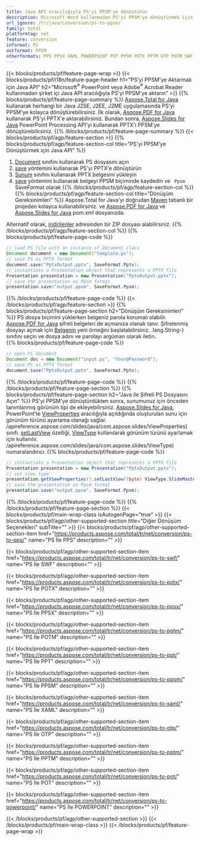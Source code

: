 ```yaml
---
title: Java API aracılığıyla PS'yi PPSM'ye dönüştürün
description: Microsoft Word kullanmadan PS'yi PPSM'ye dönüştürmek için Java API
url_ignore: /tr/java/conversion/ps-to-ppsm/
family: total
platformtag: net
feature: conversion
informat: PS
outformat: PPSM
otherformats: PPS PPSX XAML POWERPOINT POT PPSM POTX PPTM OTP POTM SWF PPT
---
```

{{< blocks/products/pf/feature-page-wrap >}}
{{< blocks/products/pf/i18n/feature-page-header h1="PS'yi PPSM'ye Aktarmak için Java API" h2="Microsoft<sup>&reg;</sup> PowerPoint veya Adobe<sup>&reg;</sup> Acrobat Reader kullanmadan şirket içi Java API aracılığıyla PS'yi PPSM'ye aktarın" >}}
{{% blocks/products/pf/feature-page-summary %}}
[Aspose.Total for Java](https://products.aspose.com/total/java/) kullanarak herhangi bir Java J2SE, J2EE, J2ME uygulamasında PS'yi PPSM'ye kolayca dönüştürebilirsiniz. İlk olarak, [Aspose.PDF for Java](https://products.aspose.com/pdf/java/) kullanarak PS'yi PPTX'e aktarabilirsiniz. Bundan sonra, [Aspose.Slides for Java](https://products.aspose.com/slides/java/) PowerPoint Processing API'yi kullanarak PPTX'i PPSM'ye dönüştürebilirsiniz.
{{% /blocks/products/pf/feature-page-summary  %}}
{{< blocks/products/pf/agp/feature-section >}}
{{% blocks/products/pf/agp/feature-section-col title="PS'yi PPSM'ye Dönüştürmek için Java API" %}}
1. [Document](https://apireference.aspose.com/pdf/java/com.aspose.pdf/Document) sınıfını kullanarak PS dosyasını açın
2. [save](https://apireference.aspose.com/pdf/java/com.aspose.pdf/Document#save-java.lang.String-int-) yöntemini kullanarak PS'yi PPTX'e dönüştürün
3. [Sunum](https://apireference.aspose.com/slides/java/com.aspose.slides/Presentation) sınıfını kullanarak PPTX belgesini yükleyin
4. [save](https://apireference.aspose.com/slides/java/com.aspose.slides/Presentation#save-java.lang.String-int-) yöntemini kullanarak belgeyi PPSM biçiminde kaydedin ve ` Ppsm` SaveFormat olarak
{{% /blocks/products/pf/agp/feature-section-col %}}
{{% blocks/products/pf/agp/feature-section-col title="Dönüşüm Gereksinimleri" %}}
Aspose.Total for Java'yı doğrudan [Maven](https://repository.aspose.com/webapp/#/artifacts/browse/tree/General/repo/com/aspose/aspose-total) tabanlı bir projeden kolayca kullanabilirsiniz. ve [Aspose.PDF for Java](https://docs.aspose.com/pdf/java/installation/) ve [Aspose.Slides for Java](https://docs.aspose.com/slides/java/installation/) pom.xml dosyanızda.

Alternatif olarak, [indirilenler](https://downloads.aspose.com/total/java) adresinden bir ZIP dosyası alabilirsiniz.
{{% /blocks/products/pf/agp/feature-section-col %}}
{{% blocks/products/pf/feature-page-code %}}

```java
// load PS file with an instance of Document class
Document document = new Document("template.ps");
// save PS as PPTX format 
document.save("PptxOutput.pptx", SaveFormat.Pptx); 
// instantiate a Presentation object that represents a PPTX file
Presentation presentation = new Presentation("PptxOutput.pptx");
// save the presentation as Ppsm format
presentation.save("output.ppsm", SaveFormat.Ppsm);   
```

{{% /blocks/products/pf/feature-page-code %}}
{{< /blocks/products/pf/agp/feature-section >}}
{{% blocks/products/pf/feature-page-section  h2="Dönüşüm Gereksinimleri" %}}
PS dosya biçimini yüklerken belgeniz parola korumalı olabilir. [Aspose.PDF for Java](https://products.aspose.com/pdf/java/) şifreli belgeleri de açmanıza olanak tanır. Şifrelenmiş dosyayı açmak için [Belgenin](https://apireference.aspose.com/pdf/java/com.aspose.pdf/Document#Document-java.lang.String-java) yeni örneğini başlatabilirsiniz. .lang.String-) sınıfını seçin ve dosya adını ve parolayı argüman olarak iletin.  
{{% blocks/products/pf/feature-page-code %}}

```java
// open PS document
Document doc = new Document("input.ps", "Your@Password");
// save PS as PPTX format 
document.save("PptxOutput.pptx", SaveFormat.Pptx); 

```

{{% /blocks/products/pf/feature-page-code  %}}
{{% /blocks/products/pf/feature-page-section %}}
{{% blocks/products/pf/feature-page-section  h2="Java ile Şifreli PS Dosyasını Açın" %}}
PS'yi PPSM'ye dönüştürdükten sonra, sunumunuz için önceden tanımlanmış görünüm tipi de ekleyebilirsiniz. [Aspose.Slides for Java](https://products.aspose.com/slides/java/), PowerPoint'te [ViewProperties](https:/) aracılığıyla açıldığında oluşturulan sunu için görünüm türünü ayarlama olanağı sağlar. /apireference.aspose.com/slides/java/com.aspose.slides/ViewProperties) sınıfı. [setLastView](https://apireference.aspose.com/slides/java/com.aspose.slides/ViewProperties#setLastView-int-) özelliği, [ViewType](https:/) kullanılarak görünüm türünü ayarlamak için kullanılır. /apireference.aspose.com/slides/java/com.aspose.slides/ViewType) numaralandırıcı. 
{{% blocks/products/pf/feature-page-code %}}

```java
// instantiate a Presentation object that represents a PPTX file
Presentation presentation = new Presentation("PptxOutput.pptx");
// set view type
presentation.getViewProperties().setLastView((byte) ViewType.SlideMasterView);
// save the presentation as Ppsm format
presentation.save("output.ppsm", SaveFormat.Ppsm);    
```

{{% /blocks/products/pf/feature-page-code  %}}
{{% /blocks/products/pf/feature-page-section %}}
{{< blocks/products/pf/main-wrap-class isAutogenPage="true" >}}
{{< blocks/products/pf/agp/other-supported-section title="Diğer Dönüşüm Seçenekleri" subTitle="" >}}
{{< blocks/products/pf/agp/other-supported-section-item href="https://products.aspose.com/total/tr/net/conversion/ps-to-pps/" name="PS İle PPS" description="" >}}

{{< blocks/products/pf/agp/other-supported-section-item href="https://products.aspose.com/total/tr/net/conversion/ps-to-swf/" name="PS İle SWF" description="" >}}

{{< blocks/products/pf/agp/other-supported-section-item href="https://products.aspose.com/total/tr/net/conversion/ps-to-potx/" name="PS İle POTX" description="" >}}

{{< blocks/products/pf/agp/other-supported-section-item href="https://products.aspose.com/total/tr/net/conversion/ps-to-ppsx/" name="PS İle PPSX" description="" >}}

{{< blocks/products/pf/agp/other-supported-section-item href="https://products.aspose.com/total/tr/net/conversion/ps-to-potm/" name="PS İle POTM" description="" >}}

{{< blocks/products/pf/agp/other-supported-section-item href="https://products.aspose.com/total/tr/net/conversion/ps-to-ppt/" name="PS İle PPT" description="" >}}

{{< blocks/products/pf/agp/other-supported-section-item href="https://products.aspose.com/total/tr/net/conversion/ps-to-ppsm/" name="PS İle PPSM" description="" >}}

{{< blocks/products/pf/agp/other-supported-section-item href="https://products.aspose.com/total/tr/net/conversion/ps-to-xaml/" name="PS İle XAML" description="" >}}

{{< blocks/products/pf/agp/other-supported-section-item href="https://products.aspose.com/total/tr/net/conversion/ps-to-otp/" name="PS İle OTP" description="" >}}

{{< blocks/products/pf/agp/other-supported-section-item href="https://products.aspose.com/total/tr/net/conversion/ps-to-pptm/" name="PS İle PPTM" description="" >}}

{{< blocks/products/pf/agp/other-supported-section-item href="https://products.aspose.com/total/tr/net/conversion/ps-to-pot/" name="PS İle POT" description="" >}}

{{< blocks/products/pf/agp/other-supported-section-item href="https://products.aspose.com/total/tr/net/conversion/ps-to-powerpoint/" name="PS İle POWERPOINT" description="" >}}


{{< /blocks/products/pf/agp/other-supported-section >}}
{{< /blocks/products/pf/main-wrap-class >}}
{{< /blocks/products/pf/feature-page-wrap >}}